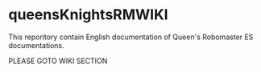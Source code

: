 # queensKnightsRMWIKI
This reporitory contain English documentation of Queen's Robomaster ES documentations. 


PLEASE GOTO WIKI SECTION
